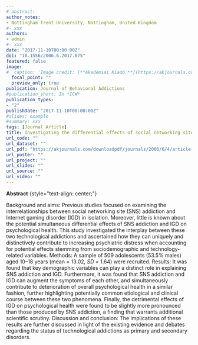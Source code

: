```yaml
---
# abstract: 
author_notes:
- Nottingham Trent University, Nottingham, United Kingdom
#- xxx
authors:
- admin
#- xxx
date: "2017-11-10T00:00:00Z"
doi: "10.1556/2006.6.2017.075"
featured: false
image:
#  caption: 'Image credit: [**Akadémiai Kiadó **](https://akjournals.com/coverimage?doc=%2Fjournals%2F2006%2F2006-overview.xml&width=200&type=webp)'
  focal_point: ""
  preview_only: true
publication: Journal of Behavioral Addictions
#publication_short: In *ICW*
publication_types:
- "2"
publishDate: "2017-11-10T00:00:00Z"
#slides: example
#summary: xxx
tags: [Journal Article]
title: Investigating the differential effects of social networking site addiction and Internet gaming disorder on psychological health
url_code: ""
url_dataset: ""
url_pdf: "https://akjournals.com/downloadpdf/journals/2006/6/4/article-p601.xml"
url_poster: ""
url_project: ""
url_slides: ""
url_source: ""
url_video: ""
---
```

**Abstract**
{style="text-align: center;"}

Background and aims: Previous studies focused on examining the interrelationships between social networking site (SNS) addiction and Internet gaming disorder (IGD) in isolation. Moreover, little is known about the potential simultaneous differential effects of SNS addiction and IGD on psychological health. This study investigated the interplay between these two technological addictions and ascertained how they can uniquely and distinctively contribute to increasing psychiatric distress when accounting for potential effects stemming from sociodemographic and technology-related variables. Methods: A sample of 509 adolescents (53.5% males) aged 10–18 years (mean = 13.02, _SD_ = 1.64) were recruited. Results: It was found that key demographic variables can play a distinct role in explaining SNS addiction and IGD. Furthermore, it was found that SNS addiction and IGD can augment the symptoms of each other, and simultaneously contribute to deterioration of overall psychological health in a similar fashion, further highlighting potentially common etiological and clinical course between these two phenomena. Finally, the detrimental effects of IGD on psychological health were found to be slightly more pronounced than those produced by SNS addiction, a finding that warrants additional scientific scrutiny. Discussion and conclusion: The implications of these results are further discussed in light of the existing evidence and debates regarding the status of technological addictions as primary and secondary disorders.